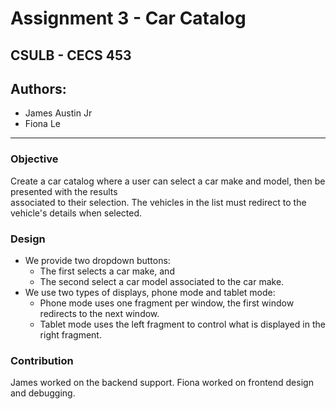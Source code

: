 # Assignment 3 - Car Catalog

## CSULB - CECS 453

## Authors:

- James Austin Jr
- Fiona Le

---

### <b>Objective</b>

Create a car catalog where a user can select a car make and model, then be presented
with the results <br> associated to their selection. The vehicles in the list must redirect
to the vehicle's details when selected.

### <b>Design</b>

- We provide two dropdown buttons:
  - The first selects a car make, and
  - The second select a car model associated to the car make.
- We use two types of displays, phone mode and tablet mode:
  - Phone mode uses one fragment per window, the first window redirects to the next window.
  - Tablet mode uses the left fragment to control what is displayed in the right fragment.

### <b>Contribution</b>

James worked on the backend support. Fiona worked on frontend design and debugging.
